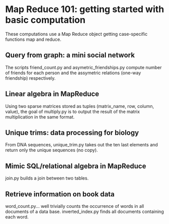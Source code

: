 # Map Reduce 101: getting started with basic computation

These computations use a Map Reduce object getting case-specific functions 
map and reduce. 

## Query from graph: a mini social network

The scripts friend_count.py and asymetric_friendships.py compute
number of friends for each person and the assymetric relations 
(one-way friendship) respectively.

## Linear algebra in MapReduce

Using two sparse matrices stored as tuples 
(matrix_name, row, column, value), the goal of multiply.py is to output 
the result of the matrix multiplication in the same format.

## Unique trims: data processing for biology

From DNA sequences, unique_trim.py takes out the ten last elements and 
return only the unique sequences (no copy).

## Mimic SQL/relational algebra in MapReduce

join.py builds a join between two tables.

## Retrieve information on book data

word_count.py... well trivially counts the occurrence of words in 
all documents of a data base. inverted_index.py finds all documents 
containing each word.
